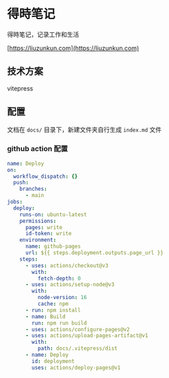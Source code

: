 # 得時笔记

得時笔记，记录工作和生活

[https://liuzunkun.com](https://liuzunkun.com)

## 技术方案

vitepress

## 配置

文档在 `docs/` 目录下，新建文件夹自行生成 `index.md` 文件

### github action 配置

```yml
name: Deploy
on:
  workflow_dispatch: {}
  push:
    branches:
      - main
jobs:
  deploy:
    runs-on: ubuntu-latest
    permissions:
      pages: write
      id-token: write
    environment:
      name: github-pages
      url: ${{ steps.deployment.outputs.page_url }}
    steps:
      - uses: actions/checkout@v3
        with:
          fetch-depth: 0
      - uses: actions/setup-node@v3
        with:
          node-version: 16
          cache: npm
      - run: npm install
      - name: Build
        run: npm run build
      - uses: actions/configure-pages@v2
      - uses: actions/upload-pages-artifact@v1
        with:
          path: docs/.vitepress/dist
      - name: Deploy
        id: deployment
        uses: actions/deploy-pages@v1
```
